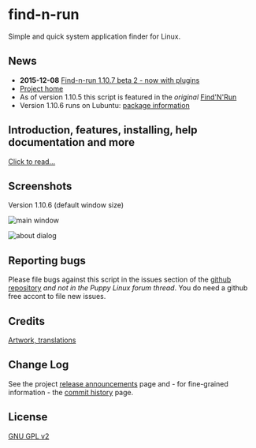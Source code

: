 # find-n-run

Simple and quick system application finder for Linux.

## News

 * **2015-12-08** [Find-n-run 1.10.7 beta 2 - now with plugins](https://github.com/step-/find-n-run/issues/8)
 * [Project home](http://github.com/step-/find-n-run)
 * As of version 1.10.5 this script is featured in the _original_
[Find'N'Run](http://www.murga-linux.com/puppy/viewtopic.php?t=98330)
 * Version 1.10.6 runs on Lubuntu: [package information](usr/share/doc/findnrun/DEBIAN.md)

## Introduction, features, installing, help documentation and more

[Click to read...](usr/share/doc/findnrun/index.md)

## Screenshots

Version 1.10.6 (default window size)

![main window](usr/share/doc/findnrun/images/findnrun-pub-main.png)

![about dialog](usr/share/doc/findnrun/images/findnrun-pub-about.png)

## Reporting bugs

Please file bugs against this script in the issues section of the
[github repository](https://github.com/step-/find-n-run/issues) _and not
in the Puppy Linux forum thread_. You do need a github free accont to
file new issues.

## Credits

[Artwork, translations](usr/share/doc/findnrun/CREDITS.md)

## Change Log

See the project [release announcements](https://github.com/step-/find-n-run/releases) page and - for fine-grained information - the [commit history](https://github.com/step-/find-n-run/commits/master) page.

## License

[GNU GPL v2](LICENSE)

